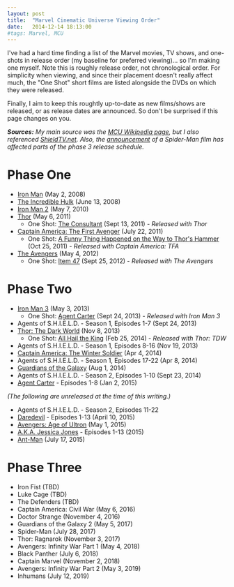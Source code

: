 ```yaml
---
layout: post
title:  "Marvel Cinematic Universe Viewing Order"
date:   2014-12-14 18:13:00
#tags: Marvel, MCU
---
```


I've had a hard time finding a list of the Marvel movies, TV shows, and one-shots in release order (my baseline for preferred viewing)... so I'm making one myself. Note this is roughly release order, not chronological order. For simplicity when viewing, and since their placement doesn't really affect much, the "One Shot" short films are listed alongside the DVDs on which they were released.

Finally, I aim to keep this roughtly up-to-date as new films/shows are released, or as release dates are announced. So don't be surprised if this page changes on you.

_**Sources:** My main source was the [MCU Wikipedia page](https://en.wikipedia.org/wiki/Marvel_Cinematic_Universe), but I also referenced [ShieldTV.net](http://shieldtv.net/marvel-cinematic-timeline-viewing-guide). Also, the [announcement](http://www.theverge.com/2015/2/10/8010259/marvel-moves-release-dates-because-spider-man) of a Spider-Man film has affected parts of the phase 3 release schedule._

# Phase One
* [Iron Man](https://en.wikipedia.org/wiki/Iron_Man_(2008_film)) (May 2, 2008)
* [The Incredible Hulk](https://en.wikipedia.org/wiki/The_Incredible_Hulk_(film)) (June 13, 2008)
* [Iron Man 2](https://en.wikipedia.org/wiki/Iron_Man_2) (May 7, 2010)
* [Thor](https://en.wikipedia.org/wiki/Thor_(film)) (May 6, 2011)
	* One Shot: [The Consultant](https://en.wikipedia.org/wiki/Marvel_One-Shots#The_Consultant_.282011.29) (Sept 13, 2011) - _Released with Thor_
* [Captain America: The First Avenger](https://en.wikipedia.org/wiki/Captain_America:_The_First_Avenger) (July 22, 2011)
	* One Shot: [A Funny Thing Happened on the Way to Thor's Hammer](https://en.wikipedia.org/wiki/Marvel_One-Shots#A_Funny_Thing_Happened_on_the_Way_to_Thor.27s_Hammer_.282011.29) (Oct 25, 2011) - _Released with Captain America: TFA_
* [The Avengers](https://en.wikipedia.org/wiki/The_Avengers_(2012_film)) (May 4, 2012)
	* One Shot: [Item 47](https://en.wikipedia.org/wiki/Marvel_One-Shots#Item_47_.282012.29) (Sept 25, 2012) - _Released with The Avengers_

# Phase Two
* [Iron Man 3](https://en.wikipedia.org/wiki/Iron_Man_3) (May 3, 2013)
	* One Shot: [Agent Carter](https://en.wikipedia.org/wiki/Agent_Carter_(film)) (Sept 24, 2013) - _Released with Iron Man 3_
* Agents of S.H.I.E.L.D. - Season 1, Episodes 1-7 (Sept 24, 2013)
* [Thor: The Dark World](https://en.wikipedia.org/wiki/Thor:_The_Dark_World) (Nov 8, 2013)
	* One Shot: [All Hail the King](https://en.wikipedia.org/wiki/Marvel_One-Shots#All_Hail_the_King_.282014.29) (Feb 25, 2014) - _Released with Thor: TDW_
* Agents of S.H.I.E.L.D. - Season 1, Episodes 8-16 (Nov 19, 2013)
* [Captain America: The Winter Soldier](https://en.wikipedia.org/wiki/Captain_America:_The_Winter_Soldier) (Apr 4, 2014)
* Agents of S.H.I.E.L.D. - Season 1, Episodes 17-22 (Apr 8, 2014)
* [Guardians of the Galaxy](https://en.wikipedia.org/wiki/Guardians_of_the_Galaxy_(film)) (Aug 1, 2014)
* Agents of S.H.I.E.L.D. - Season 2, Episodes 1-10 (Sept 23, 2014)
* [Agent Carter](https://en.wikipedia.org/wiki/Agent_Carter_(TV_series)) - Episodes 1-8 (Jan 2, 2015)

_(The following are unreleased at the time of this writing.)_

* Agents of S.H.I.E.L.D. - Season 2, Episodes 11-22
* [Daredevil](https://en.wikipedia.org/wiki/Daredevil_(TV_series)) - Episodes 1-13 (April 10, 2015)
* [Avengers: Age of Ultron](https://en.wikipedia.org/wiki/Avengers:_Age_of_Ultron) (May 1, 2015)
* [A.K.A. Jessica Jones](https://en.wikipedia.org/wiki/A.K.A._Jessica_Jones) - Episodes 1-13 (2015)
* [Ant-Man](https://en.wikipedia.org/wiki/Ant-Man_(film)) (July 17, 2015)

# Phase Three
* Iron Fist (TBD)
* Luke Cage (TBD)
* The Defenders (TBD)
* Captain America: Civil War (May 6, 2016)
* Doctor Strange (November 4, 2016)
* Guardians of the Galaxy 2 (May 5, 2017)
* Spider-Man (July 28, 2017)
* Thor: Ragnarok (November 3, 2017)
* Avengers: Infinity War Part 1 (May 4, 2018)
* Black Panther (July 6, 2018)
* Captain Marvel (November 2, 2018)
* Avengers: Infinity War Part 2 (May 3, 2019)
* Inhumans (July 12, 2019)
